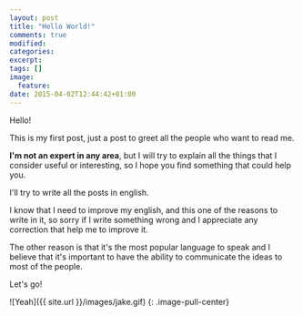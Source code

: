 ```yaml
---
layout: post
title: "Hello World!"
comments: true
modified:
categories: 
excerpt:
tags: []
image:
  feature:
date: 2015-04-02T12:44:42+01:00
---
```


Hello!

This is my first post, just a post to greet all the people who want to read me. 

**I'm not an expert in any area**, but I will try to explain all the things that I consider useful or interesting, so I hope you find something that could help you.

I'll try to write all the posts in english.

I know that I need to improve my english, and this one of the reasons to write in it, so sorry if I write something wrong and I appreciate any correction that help me to improve it.

The other reason is that it's the most popular language to speak and I believe that it's important to have the ability to communicate the ideas to most of the people.

Let's go!


![Yeah]({{ site.url }}/images/jake.gif)
{: .image-pull-center}
